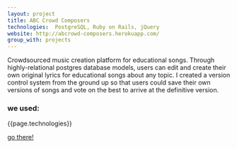 ```yaml
---
layout: project
title: ABC Crowd Composers
technologies:  PostgreSQL, Ruby on Rails, jQuery
website: http://abcrowd-composers.herokuapp.com/
group_with: projects
---
```


Crowdsourced music creation platform for educational songs. Through highly-relational postgres database models, users can edit and create their own original lyrics for educational songs about any topic. I created a version control system from the ground up so that users could save their own versions of songs and vote on the best to arrive at the definitive version.

### we used:
{{page.technologies}}

[go there!]({{page.website}})

